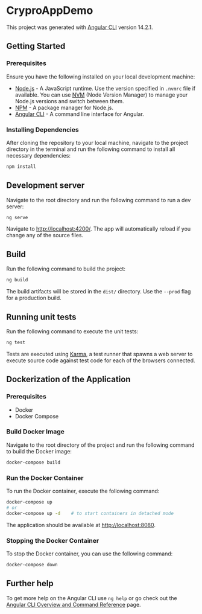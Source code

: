 # CryproAppDemo

This project was generated with [Angular CLI](https://github.com/angular/angular-cli) version 14.2.1.

## Getting Started

### Prerequisites

Ensure you have the following installed on your local development machine:

- [Node.js](https://nodejs.org/) - A JavaScript runtime. Use the version specified in `.nvmrc` file if available. You can use [NVM](https://github.com/nvm-sh/nvm) (Node Version Manager) to manage your Node.js versions and switch between them.
- [NPM](https://www.npmjs.com/) - A package manager for Node.js.
- [Angular CLI](https://cli.angular.io/) - A command line interface for Angular.

### Installing Dependencies

After cloning the repository to your local machine, navigate to the project directory in the terminal and run the following command to install all necessary dependencies:

```sh
npm install
```
## Development server

Navigate to the root directory and run the following command to run a dev server:
```sh
ng serve
``` 
Navigate to [http://localhost:4200/](http://localhost:4200/). The app will automatically reload if you change any of the source files.

## Build

Run the following command to build the project:
```sh
ng build
``` 
The build artifacts will be stored in the `dist/` directory. Use the `--prod` flag for a production build.

## Running unit tests

Run the following command to execute the unit tests:
```sh
ng test
```
Tests are executed using [Karma](https://karma-runner.github.io), a test runner that spawns a web server to execute source code against test code for each of the browsers connected.

## Dockerization of the Application

### Prerequisites

- Docker
- Docker Compose

### Build Docker Image

Navigate to the root directory of the project and run the following command to build the Docker image:

```sh
docker-compose build
```

### Run the Docker Container
To run the Docker container, execute the following command:

```sh
docker-compose up
# or
docker-compose up -d    # to start containers in detached mode
```

The application should be available at [http://localhost:8080](http://localhost:8080).

### Stopping the Docker Container
To stop the Docker container, you can use the following command:

```sh
docker-compose down
```
## Further help

To get more help on the Angular CLI use `ng help` or go check out the [Angular CLI Overview and Command Reference](https://angular.io/cli) page.